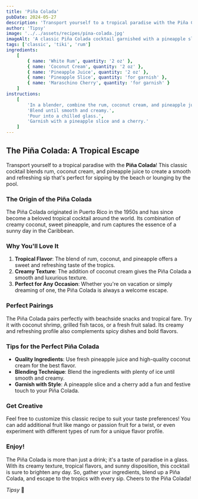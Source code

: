 ```yaml
---
title: 'Piña Colada'
pubDate: 2024-05-27
description: 'Transport yourself to a tropical paradise with the Piña Colada, a classic cocktail blending rum, coconut cream, and pineapple juice for a smooth and refreshing sip.'
author: 'Tipsy'
image: '../../assets/recipes/pina-colada.jpg'
imageAlt: 'A classic Piña Colada cocktail garnished with a pineapple slice and a cherry.'
tags: ['classic', 'tiki', 'rum']
ingredients:
    [
        { name: 'White Rum', quantity: '2 oz' },
        { name: 'Coconut Cream', quantity: '2 oz' },
        { name: 'Pineapple Juice', quantity: '2 oz' },
        { name: 'Pineapple Slice', quantity: 'for garnish' },
        { name: 'Maraschino Cherry', quantity: 'for garnish' }
    ]
instructions:
    [
        'In a blender, combine the rum, coconut cream, and pineapple juice with ice.',
        'Blend until smooth and creamy.',
        'Pour into a chilled glass.',
        'Garnish with a pineapple slice and a cherry.'
    ]
---
```


## The Piña Colada: A Tropical Escape

Transport yourself to a tropical paradise with the **Piña Colada**! This classic cocktail blends rum, coconut cream, and pineapple juice to create a smooth and refreshing sip that's perfect for sipping by the beach or lounging by the pool.

### The Origin of the Piña Colada

The Piña Colada originated in Puerto Rico in the 1950s and has since become a beloved tropical cocktail around the world. Its combination of creamy coconut, sweet pineapple, and rum captures the essence of a sunny day in the Caribbean.

### Why You'll Love It

1. **Tropical Flavor**: The blend of rum, coconut, and pineapple offers a sweet and refreshing taste of the tropics.
2. **Creamy Texture**: The addition of coconut cream gives the Piña Colada a smooth and luxurious texture.
3. **Perfect for Any Occasion**: Whether you're on vacation or simply dreaming of one, the Piña Colada is always a welcome escape.

### Perfect Pairings

The Piña Colada pairs perfectly with beachside snacks and tropical fare. Try it with coconut shrimp, grilled fish tacos, or a fresh fruit salad. Its creamy and refreshing profile also complements spicy dishes and bold flavors.

### Tips for the Perfect Piña Colada

-   **Quality Ingredients**: Use fresh pineapple juice and high-quality coconut cream for the best flavor.
-   **Blending Technique**: Blend the ingredients with plenty of ice until smooth and creamy.
-   **Garnish with Style**: A pineapple slice and a cherry add a fun and festive touch to your Piña Colada.

### Get Creative

Feel free to customize this classic recipe to suit your taste preferences! You can add additional fruit like mango or passion fruit for a twist, or even experiment with different types of rum for a unique flavor profile.

### Enjoy!

The Piña Colada is more than just a drink; it's a taste of paradise in a glass. With its creamy texture, tropical flavors, and sunny disposition, this cocktail is sure to brighten any day. So, gather your ingredients, blend up a Piña Colada, and escape to the tropics with every sip. Cheers to the Piña Colada!

_Tipsy_ 🍹
